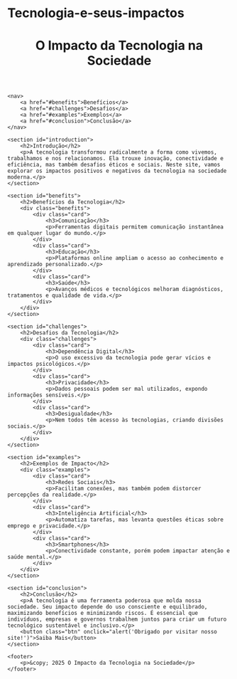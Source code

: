 # Tecnologia-e-seus-impactos
<!DOCTYPE html>
<html lang="pt-BR">
<head>
    <meta charset="UTF-8">
    <meta name="viewport" content="width=device-width, initial-scale=1.0">
    <title>O Impacto da Tecnologia na Sociedade</title>
    <link rel="stylesheet" href="site.css">
</head>
<body>
    <header>
        <h1>O Impacto da Tecnologia na Sociedade</h1>
    </header>

    <nav>
        <a href="#benefits">Benefícios</a>
        <a href="#challenges">Desafios</a>
        <a href="#examples">Exemplos</a>
        <a href="#conclusion">Conclusão</a>
    </nav>

    <section id="introduction">
        <h2>Introdução</h2>
        <p>A tecnologia transformou radicalmente a forma como vivemos, trabalhamos e nos relacionamos. Ela trouxe inovação, conectividade e eficiência, mas também desafios éticos e sociais. Neste site, vamos explorar os impactos positivos e negativos da tecnologia na sociedade moderna.</p>
    </section>

    <section id="benefits">
        <h2>Benefícios da Tecnologia</h2>
        <div class="benefits">
            <div class="card">
                <h3>Comunicação</h3>
                <p>Ferramentas digitais permitem comunicação instantânea em qualquer lugar do mundo.</p>
            </div>
            <div class="card">
                <h3>Educação</h3>
                <p>Plataformas online ampliam o acesso ao conhecimento e aprendizado personalizado.</p>
            </div>
            <div class="card">
                <h3>Saúde</h3>
                <p>Avanços médicos e tecnológicos melhoram diagnósticos, tratamentos e qualidade de vida.</p>
            </div>
        </div>
    </section>

    <section id="challenges">
        <h2>Desafios da Tecnologia</h2>
        <div class="challenges">
            <div class="card">
                <h3>Dependência Digital</h3>
                <p>O uso excessivo da tecnologia pode gerar vícios e impactos psicológicos.</p>
            </div>
            <div class="card">
                <h3>Privacidade</h3>
                <p>Dados pessoais podem ser mal utilizados, expondo informações sensíveis.</p>
            </div>
            <div class="card">
                <h3>Desigualdade</h3>
                <p>Nem todos têm acesso às tecnologias, criando divisões sociais.</p>
            </div>
        </div>
    </section>

    <section id="examples">
        <h2>Exemplos de Impacto</h2>
        <div class="examples">
            <div class="card">
                <h3>Redes Sociais</h3>
                <p>Facilitam conexões, mas também podem distorcer percepções da realidade.</p>
            </div>
            <div class="card">
                <h3>Inteligência Artificial</h3>
                <p>Automatiza tarefas, mas levanta questões éticas sobre emprego e privacidade.</p>
            </div>
            <div class="card">
                <h3>Smartphones</h3>
                <p>Conectividade constante, porém podem impactar atenção e saúde mental.</p>
            </div>
        </div>
    </section>

    <section id="conclusion">
        <h2>Conclusão</h2>
        <p>A tecnologia é uma ferramenta poderosa que molda nossa sociedade. Seu impacto depende do uso consciente e equilibrado, maximizando benefícios e minimizando riscos. É essencial que indivíduos, empresas e governos trabalhem juntos para criar um futuro tecnológico sustentável e inclusivo.</p>
        <button class="btn" onclick="alert('Obrigado por visitar nosso site!')">Saiba Mais</button>
    </section>

    <footer>
        <p>&copy; 2025 O Impacto da Tecnologia na Sociedade</p>
    </footer>
</body>
</html>
